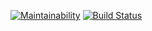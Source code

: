 [![Maintainability](https://api.codeclimate.com/v1/badges/7b53eb21719a8a72afcd/maintainability)](https://codeclimate.com/github/SamKuper/backend-project-lvl2/maintainability)
[![Build Status](https://travis-ci.org/SamKuper/backend-project-lvl2.svg?branch=master)](https://travis-ci.org/SamKuper/backend-project-lvl2)